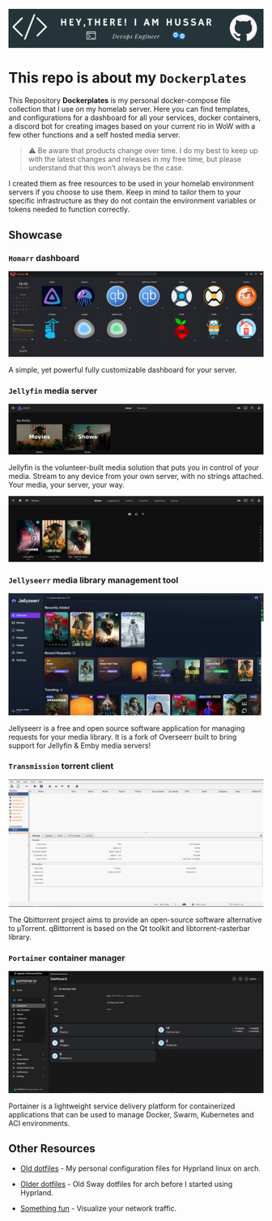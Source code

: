 ![Header](./img/hussar-header-image.png)
# This repo is about my `Dockerplates`

This Repository **Dockerplates** is my personal docker-compose file collection that I use on my homelab server. Here you can find templates, and configurations for a dashboard for all your services, docker containers, a discord bot for creating images based on your current rio in WoW with a few other functions and a self hosted media server.

> :warning: Be aware that products change over time. I do my best to keep up with the latest changes and releases in my free time, but please understand that this won’t always be the case.

I created them as free resources to be used in your homelab environment servers if you choose to use them. Keep in mind to tailor them to your specific infrastructure as they do not contain the environment variables or tokens needed to function correctly.

## Showcase
### `Homarr` dashboard

<img src="img/homarr.png">

A simple, yet powerful fully customizable dashboard for your server.

### `Jellyfin` media server

<img src="img/jellyfin.png">

Jellyfin is the volunteer-built media solution that puts you in control of your media. Stream to any device from your own server, with no strings attached. Your media, your server, your way.

<img src="img/jellyfin-movies.png">

### `Jellyseerr` media library management tool

<img src="img/jellyseerr.png">

Jellyseerr is a free and open source software application for managing requests for your media library. It is a fork of Overseerr built to bring support for Jellyfin & Emby media servers!

### `Transmission` torrent client

<img src="img/qbittorrent.png">

The Qbittorrent project aims to provide an open-source software alternative to µTorrent. qBittorrent is based on the Qt toolkit and libtorrent-rasterbar library.

### `Portainer` container manager

<img src="img/portainer.png">

Portainer is a lightweight service delivery platform for containerized applications that can be used to manage Docker, Swarm, Kubernetes and ACI environments.

## Other Resources

- [Old dotfiles](https://github.com/somedayitwillend/hyprland_dotfiles) - My personal configuration files for Hyprland linux on arch.

- [Older dotfiles](https://github.com/somedayitwillend/sway-dotfiles) - Old Sway dotfiles for arch before I started using Hyprland.

- [Something fun](https://github.com/somedayitwillend/network-traffic-tracker) - Visualize your network traffic.
